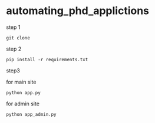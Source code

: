 # automating_phd_applictions
step 1
```
git clone
```

step 2
```
pip install -r requirements.txt
```

step3

for main site
```
python app.py
```

for admin site
```
python app_admin.py
```

